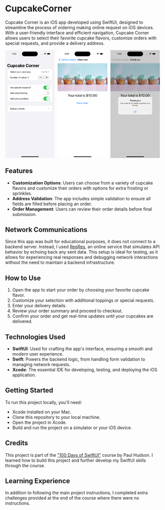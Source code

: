 # CupcakeCorner

Cupcake Corner is an iOS app developed using SwiftUI, designed to streamline the process of ordering making online request on iOS devices. With a user-friendly interface and efficient navigation, Cupcake Corner allows users to select their favorite cupcake flavors, customize orders with special requests, and provide a delivery address.

<div style="display: flex; justify-content: space-between;">
    <img src="screenshots/CupcakeCorner_main.png" alt="Cupcake Corner Main Screen" width="32%"/>
    <img src="screenshots/CupcakeCorner_checkout.png" alt="Customizing an Order" width="32%"/>
    <img src="screenshots/CupcakeCorner_confirmation.png" alt="Checkout Screen" width="32%"/>
</div>

## Features

- **Customization Options**: Users can choose from a variety of cupcake flavors and customize their orders with options for extra frosting or sprinkles.
- **Address Validation**: The app includes simple validation to ensure all fields are filled before placing an order.
- **Order Management**: Users can review their order details before final submission.

## Network Communications

Since this app was built for educational purposes, it does not connect to a backend server. Instead, I used [ReqRes](https://reqres.in), an online service that simulates API behavior by echoing back any sent data. This setup is ideal for testing, as it allows for experiencing real responses and debugging network interactions without the need to maintain a backend infrastructure.

## How to Use

1. Open the app to start your order by choosing your favorite cupcake flavor.
2. Customize your selection with additional toppings or special requests.
3. Enter your delivery details.
4. Review your order summary and proceed to checkout.
5. Confirm your order and get real-time updates until your cupcakes are delivered.

## Technologies Used

- **SwiftUI**: Used for crafting the app's interface, ensuring a smooth and modern user experience.
- **Swift**: Powers the backend logic, from handling form validation to managing network requests.
- **Xcode**: The essential IDE for developing, testing, and deploying the iOS application.

## Getting Started

To run this project locally, you'll need:

- Xcode installed on your Mac.
- Clone this repository to your local machine.
- Open the project in Xcode.
- Build and run the project on a simulator or your iOS device.

## Credits

This project is part of the ["100 Days of SwiftUI"](https://www.hackingwithswift.com/100/swiftui) course by Paul Hudson. I learned how to build this project and further develop my SwiftUI skills through the course.

## Learning Experience

In addition to following the main project instructions, I completed extra challenges provided at the end of the course where there were no instructions.
